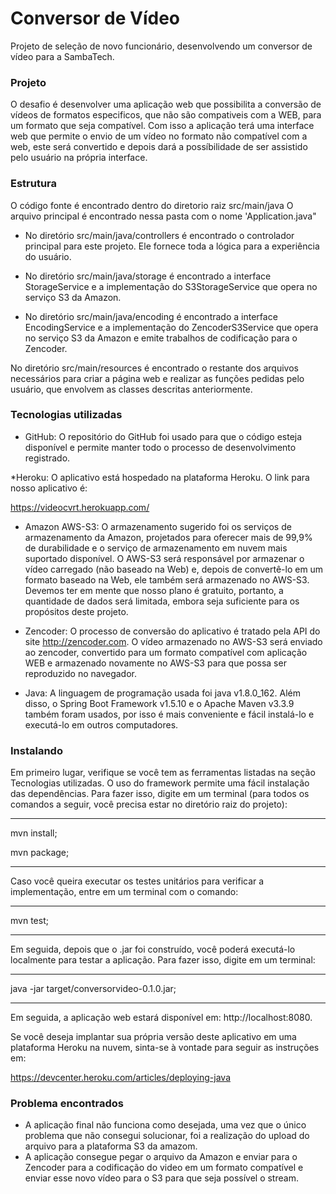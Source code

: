 # Conversor de Vídeo

Projeto de seleção de novo funcionário, desenvolvendo um conversor de vídeo para a SambaTech.

### Projeto

O desafio é desenvolver uma aplicação web que possibilita a conversão de vídeos de formatos especificos, que não são compativeis com a WEB, para um formato que seja compatível.
Com isso a aplicação terá uma interface web que permite o envio de um vídeo no formato não compatível com a web, este será convertido e depois dará a possíbilidade de ser assistido pelo usuário na própria interface. 

### Estrutura 

O código fonte é encontrado dentro do diretorio raiz src/main/java
O arquivo principal é encontrado nessa pasta com o nome 'Application.java"

* No diretório src/main/java/controllers é encontrado o controlador principal para este projeto. Ele fornece toda a lógica para a experiência do usuário.

* No diretório src/main/java/storage é encontrado a interface StorageService e a implementação do S3StorageService que opera no serviço S3 da Amazon.

* No diretório src/main/java/encoding é encontrado  a interface EncodingService e a implementação do ZencoderS3Service que opera no serviço S3 da Amazon e emite trabalhos de codificação para o Zencoder.

No diretório src/main/resources é encontrado o restante dos arquivos necessários para criar a página web e realizar as funções pedidas pelo usuário, que envolvem as classes descritas anteriormente.


### Tecnologias utilizadas

* GitHub:
O repositório do GitHub foi usado para que o código esteja disponível e permite manter todo o processo de desenvolvimento registrado.

*Heroku:
O aplicativo está hospedado na plataforma Heroku. O link para nosso aplicativo é:

https://videocvrt.herokuapp.com/

* Amazon AWS-S3:
O armazenamento sugerido foi os serviços de armazenamento da Amazon, projetados para oferecer mais de 99,9% de durabilidade e o serviço de armazenamento em nuvem mais suportado disponível. O AWS-S3 será responsável por armazenar o vídeo carregado (não baseado na Web) e, depois de convertê-lo em um formato baseado na Web, ele também será armazenado no AWS-S3. Devemos ter em mente que nosso plano é gratuito, portanto, a quantidade de dados será limitada, embora seja suficiente para os propósitos deste projeto.


* Zencoder:
O processo de conversão do aplicativo é tratado pela API do site http://zencoder.com. O vídeo armazenado no AWS-S3 será enviado ao zencoder, convertido para um formato compatível com aplicação WEB e armazenado novamente no AWS-S3 para que possa ser reproduzido no navegador.

* Java:
A linguagem de programação usada foi java v1.8.0_162. Além disso, o Spring Boot Framework v1.5.10 e o Apache Maven v3.3.9 também foram usados, por isso é mais conveniente e fácil instalá-lo e executá-lo em outros computadores.



### Instalando

Em primeiro lugar, verifique se você tem as ferramentas listadas na seção Tecnologias utilizadas. O uso do framework permite uma fácil instalação das dependências. Para fazer isso, digite em um terminal (para todos os comandos a seguir, você precisa estar no diretório raiz do projeto):

*************
mvn install;

mvn package;
*************

Caso você queira executar os testes unitários para verificar a implementação, entre em um terminal com o comando:

*************
mvn test;
*************

Em seguida, depois que o .jar foi construído, você poderá executá-lo localmente para testar a aplicação. Para fazer isso, digite em um terminal:

*************
java -jar target/conversorvideo-0.1.0.jar;
*************

Em seguida, a aplicação web estará disponível em: http://localhost:8080.

Se você deseja implantar sua própria versão deste aplicativo em uma plataforma Heroku na nuvem, sinta-se à vontade para seguir as instruções em:

https://devcenter.heroku.com/articles/deploying-java


### Problema encontrados

* A aplicação final não funciona como desejada, uma vez que o único problema que não consegui solucionar, foi a realização do upload do arquivo para a plataforma S3 da amazom.
* A aplicação consegue pegar o arquivo da Amazon e enviar para o Zencoder para a codificação do video em um formato compatível e enviar esse novo vídeo para o S3 para que seja possível o stream.


